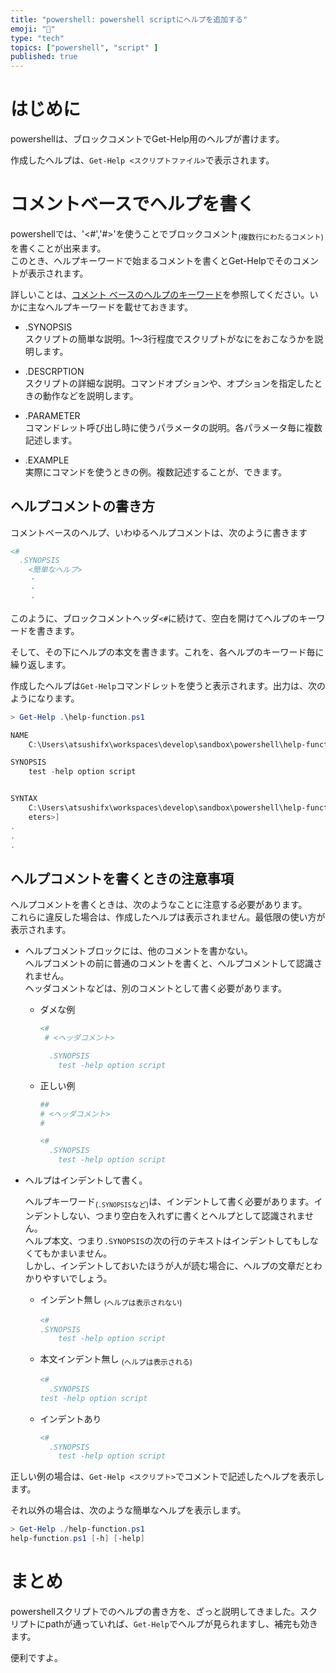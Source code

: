 ```yaml
---
title: "powershell: powershell scriptにヘルプを追加する"
emoji: "🐢"
type: "tech" 
topics: ["powershell", "script" ]
published: true
---
```




# はじめに

powershellは、ブロックコメントでGet-Help用のヘルプが書けます。

作成したヘルプは、``Get-Help <スクリプトファイル>``で表示されます。




# コメントベースでヘルプを書く

powershellでは、'<#','#>'を使うことでブロックコメント<sub>(複数行にわたるコメント)</sub>を書くことが出来ます。  
このとき、ヘルプキーワードで始まるコメントを書くとGet-Helpでそのコメントが表示されます。

詳しいことは、[コメント ベースのヘルプのキーワード](https://docs.microsoft.com/ja-jp/powershell/scripting/developer/help/comment-based-help-keywords)を参照してください。いかに主なヘルプキーワードを載せておきます。



- .SYNOPSIS  
  スクリプトの簡単な説明。1～3行程度でスクリプトがなにをおこなうかを説明します。  
  
- .DESCRPTION  
  スクリプトの詳細な説明。コマンドオプションや、オプションを指定したときの動作などを説明します。  

- .PARAMETER  
  コマンドレット呼び出し時に使うパラメータの説明。各パラメータ毎に複数記述します。  


- .EXAMPLE  
  実際にコマンドを使うときの例。複数記述することが、できます。  

  

## ヘルプコメントの書き方

コメントベースのヘルプ、いわゆるヘルプコメントは、次のように書きます

``` powershell
<#
  .SYNOPSIS
    <簡単なヘルプ>
    ・
    ・
    ・
```

このように、ブロックコメントヘッダ`<#`に続けて、空白を開けてヘルプのキーワードを書きます。  

そして、その下にヘルプの本文を書きます。これを、各ヘルプのキーワード毎に繰り返します。



作成したヘルプは``Get-Help``コマンドレットを使うと表示されます。出力は、次のようになります。

``` powershell
> Get-Help .\help-function.ps1

NAME
    C:\Users\atsushifx\workspaces\develop\sandbox\powershell\help-function\help-function.ps1

SYNOPSIS
    test -help option script


SYNTAX
    C:\Users\atsushifx\workspaces\develop\sandbox\powershell\help-function\help-function.ps1 [-h] [-help] [<CommonParam
    eters>]
.
.
.


```

  


## ヘルプコメントを書くときの注意事項

ヘルプコメントを書くときは、次のようなことに注意する必要があります。  
これらに違反した場合は、作成したヘルプは表示されません。最低限の使い方が表示されます。



- ヘルプコメントブロックには、他のコメントを書かない。  
  ヘルプコメントの前に普通のコメントを書くと、ヘルプコメントして認識されません。  
  ヘッダコメントなどは、別のコメントとして書く必要があります。  

  - ダメな例

    ``` powershell
    <#
     # <ヘッダコメント>
    
      .SYNOPSIS
        test -help option script
    
    ```
  
  - 正しい例  
    
    ``` powershell
    ##
    # <ヘッダコメント>
    #
    
    <#
      .SYNOPSIS
        test -help option script
    ```
  
  
  
- ヘルプはインデントして書く。

  ヘルプキーワード<sub>(``.SYNOPSIS``など)</sub>は、インデントして書く必要があります。インデントしない、つまり空白を入れずに書くとヘルプとして認識されません。  
  ヘルプ本文、つまり``.SYNOPSIS``の次の行のテキストはインデントしてもしなくてもかまいません。  
  しかし、インデントしておいたほうが人が読む場合に、ヘルプの文章だとわかりやすいでしょう。


  - インデント無し <sub>(ヘルプは表示されない)</sub>

    ``` powershell
    <#
    .SYNOPSIS
        test -help option script
    ```


  - 本文インデント無し <sub>(ヘルプは表示される)</sub>

    ``` powershell
    <#
      .SYNOPSIS
    test -help option script
    ```


  - インデントあり

     ``` powershell
     <#
       .SYNOPSIS
         test -help option script
    ```

     


正しい例の場合は、``Get-Help <スクリプト>``でコメントで記述したヘルプを表示します。

それ以外の場合は、次のような簡単なヘルプを表示します。

``` powershell
> Get-Help ./help-function.ps1
help-function.ps1 [-h] [-help]

```





# まとめ

powershellスクリプトでのヘルプの書き方を、ざっと説明してきました。スクリプトにpathが通っていれば、`Get-Help`でヘルプが見られますし、補完も効きます。

便利ですよ。
